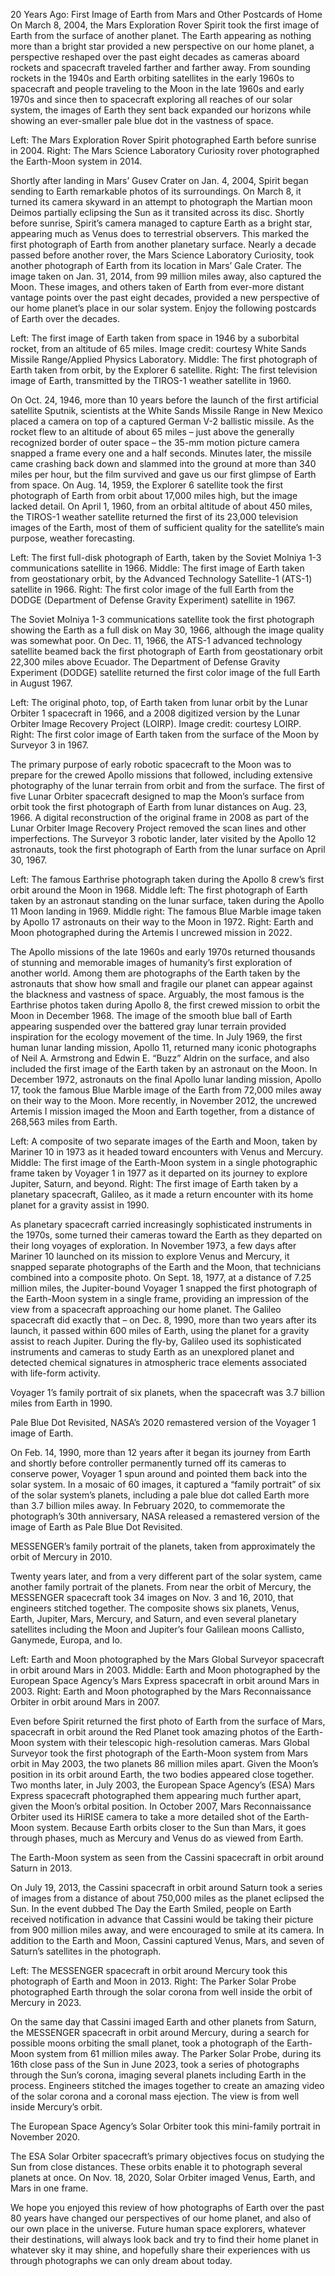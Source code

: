 20 Years Ago: First Image of Earth from Mars and Other Postcards of Home 
 On March 8, 2004, the Mars Exploration Rover Spirit took the first image of Earth from the surface of another planet. The Earth appearing as nothing more than a bright star provided a new perspective on our home planet, a perspective reshaped over the past eight decades as cameras aboard rockets and spacecraft traveled farther and farther away. From sounding rockets in the 1940s and Earth orbiting satellites in the early 1960s to spacecraft and people traveling to the Moon in the late 1960s and early 1970s and since then to spacecraft exploring all reaches of our solar system, the images of Earth they sent back expanded our horizons while showing an ever-smaller pale blue dot in the vastness of space.



Left: The Mars Exploration Rover Spirit photographed Earth before sunrise in 2004. Right: The Mars Science Laboratory Curiosity rover photographed the Earth-Moon system in 2014.

Shortly after landing in Mars’ Gusev Crater on Jan. 4, 2004, Spirit began sending to Earth remarkable photos of its surroundings. On March 8, it turned its camera skyward in an attempt to photograph the Martian moon Deimos partially eclipsing the Sun as it transited across its disc. Shortly before sunrise, Spirit’s camera managed to capture Earth as a bright star, appearing much as Venus does to terrestrial observers. This marked the first photograph of Earth from another planetary surface. Nearly a decade passed before another rover, the Mars Science Laboratory Curiosity, took another photograph of Earth from its location in Mars’ Gale Crater. The image taken on Jan. 31, 2014, from 99 million miles away, also captured the Moon. These images, and others taken of Earth from ever-more distant vantage points over the past eight decades, provided a new perspective of our home planet’s place in our solar system. Enjoy the following postcards of Earth over the decades.



Left: The first image of Earth taken from space in 1946 by a suborbital rocket, from an altitude of 65 miles. Image credit: courtesy White Sands Missile Range/Applied Physics Laboratory. Middle: The first photograph of Earth taken from orbit, by the Explorer 6 satellite. Right: The first television image of Earth, transmitted by the TIROS-1 weather satellite in 1960.

On Oct. 24, 1946, more than 10 years before the launch of the first artificial satellite Sputnik, scientists at the White Sands Missile Range in New Mexico placed a camera on top of a captured German V-2 ballistic missile. As the rocket flew to an altitude of about 65 miles – just above the generally recognized border of outer space – the 35-mm motion picture camera snapped a frame every one and a half seconds. Minutes later, the missile came crashing back down and slammed into the ground at more than 340 miles per hour, but the film survived and gave us our first glimpse of Earth from space. On Aug. 14, 1959, the Explorer 6 satellite took the first photograph of Earth from orbit about 17,000 miles high, but the image lacked detail. On April 1, 1960, from an orbital altitude of about 450 miles, the TIROS-1 weather satellite returned the first of its 23,000 television images of the Earth, most of them of sufficient quality for the satellite’s main purpose, weather forecasting.



Left: The first full-disk photograph of Earth, taken by the Soviet Molniya 1-3 communications satellite in 1966. Middle: The first image of Earth taken from geostationary orbit, by the Advanced Technology Satellite-1 (ATS-1) satellite in 1966. Right: The first color image of the full Earth from the DODGE (Department of Defense Gravity Experiment) satellite in 1967.

The Soviet Molniya 1-3 communications satellite took the first photograph showing the Earth as a full disk on May 30, 1966, although the image quality was somewhat poor. On Dec. 11, 1966, the ATS-1 advanced technology satellite beamed back the first photograph of Earth from geostationary orbit 22,300 miles above Ecuador. The Department of Defense Gravity Experiment (DODGE) satellite returned the first color image of the full Earth in August 1967.



Left: The original photo, top, of Earth taken from lunar orbit by the Lunar Orbiter 1 spacecraft in 1966, and a 2008 digitized version by the Lunar Orbiter Image Recovery Project (LOIRP). Image credit: courtesy LOIRP. Right: The first color image of Earth taken from the surface of the Moon by Surveyor 3 in 1967.

The primary purpose of early robotic spacecraft to the Moon was to prepare for the crewed Apollo missions that followed, including extensive photography of the lunar terrain from orbit and from the surface. The first of five Lunar Orbiter spacecraft designed to map the Moon’s surface from orbit took the first photograph of Earth from lunar distances on Aug. 23, 1966. A digital reconstruction of the original frame in 2008 as part of the Lunar Orbiter Image Recovery Project removed the scan lines and other imperfections. The Surveyor 3 robotic lander, later visited by the Apollo 12 astronauts, took the first photograph of Earth from the lunar surface on April 30, 1967.



Left: The famous Earthrise photograph taken during the Apollo 8 crew’s first orbit around the Moon in 1968. Middle left: The first photograph of Earth taken by an astronaut standing on the lunar surface, taken during the Apollo 11 Moon landing in 1969. Middle right: The famous Blue Marble image taken by Apollo 17 astronauts on their way to the Moon in 1972. Right: Earth and Moon photographed during the Artemis I uncrewed mission in 2022.

The Apollo missions of the late 1960s and early 1970s returned thousands of stunning and memorable images of humanity’s first exploration of another world. Among them are photographs of the Earth taken by the astronauts that show how small and fragile our planet can appear against the blackness and vastness of space. Arguably, the most famous is the Earthrise photos taken during Apollo 8, the first crewed mission to orbit the Moon in December 1968. The image of the smooth blue ball of Earth appearing suspended over the battered gray lunar terrain provided inspiration for the ecology movement of the time. In July 1969, the first human lunar landing mission, Apollo 11, returned many iconic photographs of Neil A. Armstrong and Edwin E. “Buzz” Aldrin on the surface, and also included the first image of the Earth taken by an astronaut on the Moon. In December 1972, astronauts on the final Apollo lunar landing mission, Apollo 17, took the famous Blue Marble image of the Earth from 72,000 miles away on their way to the Moon. More recently, in November 2012, the uncrewed Artemis I mission imaged the Moon and Earth together, from a distance of 268,563 miles from Earth.



Left: A composite of two separate images of the Earth and Moon, taken by Mariner 10 in 1973 as it headed toward encounters with Venus and Mercury. Middle: The first image of the Earth-Moon system in a single photographic frame taken by Voyager 1 in 1977 as it departed on its journey to explore Jupiter, Saturn, and beyond. Right: The first image of Earth taken by a planetary spacecraft, Galileo, as it made a return encounter with its home planet for a gravity assist in 1990.

As planetary spacecraft carried increasingly sophisticated instruments in the 1970s, some turned their cameras toward the Earth as they departed on their long voyages of exploration. In November 1973, a few days after Mariner 10 launched on its mission to explore Venus and Mercury, it snapped separate photographs of the Earth and the Moon, that technicians combined into a composite photo. On Sept. 18, 1977, at a distance of 7.25 million miles, the Jupiter-bound Voyager 1 snapped the first photograph of the Earth-Moon system in a single frame, providing an impression of the view from a spacecraft approaching our home planet. The Galileo spacecraft did exactly that – on Dec. 8, 1990, more than two years after its launch, it passed within 600 miles of Earth, using the planet for a gravity assist to reach Jupiter. During the fly-by, Galileo used its sophisticated instruments and cameras to study Earth as an unexplored planet and detected chemical signatures in atmospheric trace elements associated with life-form activity.



Voyager 1’s family portrait of six planets, when the spacecraft was 3.7 billion miles from Earth in 1990.



Pale Blue Dot Revisited, NASA’s 2020 remastered version of the Voyager 1 image of Earth.

On Feb. 14, 1990, more than 12 years after it began its journey from Earth and shortly before controller permanently turned off its cameras to conserve power, Voyager 1 spun around and pointed them back into the solar system. In a mosaic of 60 images, it captured a “family portrait” of six of the solar system’s planets, including a pale blue dot called Earth more than 3.7 billion miles away. In February 2020, to commemorate the photograph’s 30th anniversary, NASA released a remastered version of the image of Earth as Pale Blue Dot Revisited.



MESSENGER’s family portrait of the planets, taken from approximately the orbit of Mercury in 2010.

Twenty years later, and from a very different part of the solar system, came another family portrait of the planets. From near the orbit of Mercury, the MESSENGER spacecraft took 34 images on Nov. 3 and 16, 2010, that engineers stitched together. The composite shows six planets, Venus, Earth, Jupiter, Mars, Mercury, and Saturn, and even several planetary satellites including the Moon and Jupiter’s four Galilean moons Callisto, Ganymede, Europa, and Io.



Left: Earth and Moon photographed by the Mars Global Surveyor spacecraft in orbit around Mars in 2003. Middle: Earth and Moon photographed by the European Space Agency’s Mars Express spacecraft in orbit around Mars in 2003. Right: Earth and Moon photographed by the Mars Reconnaissance Orbiter in orbit around Mars in 2007.

Even before Spirit returned the first photo of Earth from the surface of Mars, spacecraft in orbit around the Red Planet took amazing photos of the Earth-Moon system with their telescopic high-resolution cameras. Mars Global Surveyor took the first photograph of the Earth-Moon system from Mars orbit in May 2003, the two planets 86 million miles apart. Given the Moon’s position in its orbit around Earth, the two bodies appeared close together. Two months later, in July 2003, the European Space Agency’s (ESA) Mars Express spacecraft photographed them appearing much further apart, given the Moon’s orbital position. In October 2007, Mars Reconnaissance Orbiter used its HiRISE camera to take a more detailed shot of the Earth-Moon system. Because Earth orbits closer to the Sun than Mars, it goes through phases, much as Mercury and Venus do as viewed from Earth.



The Earth-Moon system as seen from the Cassini spacecraft in orbit around Saturn in 2013.

On July 19, 2013, the Cassini spacecraft in orbit around Saturn took a series of images from a distance of about 750,000 miles as the planet eclipsed the Sun. In the event dubbed The Day the Earth Smiled, people on Earth received notification in advance that Cassini would be taking their picture from 900 million miles away, and were encouraged to smile at its camera. In addition to the Earth and Moon, Cassini captured Venus, Mars, and seven of Saturn’s satellites in the photograph.



Left: The MESSENGER spacecraft in orbit around Mercury took this photograph of Earth and Moon in 2013. Right: The Parker Solar Probe photographed Earth through the solar corona from well inside the orbit of Mercury in 2023.

On the same day that Cassini imaged Earth and other planets from Saturn, the MESSENGER spacecraft in orbit around Mercury, during a search for possible moons orbiting the small planet, took a photograph of the Earth-Moon system from 61 million miles away. The Parker Solar Probe, during its 16th close pass of the Sun in June 2023, took a series of photographs through the Sun’s corona, imaging several planets including Earth in the process. Engineers stitched the images together to create an amazing video of the solar corona and a coronal mass ejection. The view is from well inside Mercury’s orbit.



The European Space Agency’s Solar Orbiter took this mini-family portrait in November 2020.

The ESA Solar Orbiter spacecraft’s primary objectives focus on studying the Sun from close distances. These orbits enable it to photograph several planets at once. On Nov. 18, 2020, Solar Orbiter imaged Venus, Earth, and Mars in one frame.

We hope you enjoyed this review of how photographs of Earth over the past 80 years have changed our perspectives of our home planet, and also of our own place in the universe. Future human space explorers, whatever their destinations, will always look back and try to find their home planet in whatever sky it may shine, and hopefully share their experiences with us through photographs we can only dream about today.